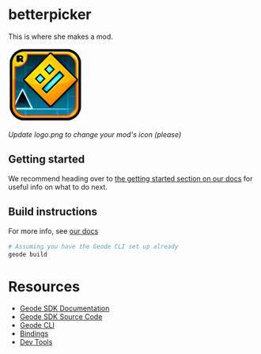 # betterpicker

This is where she makes a mod.

<img src="logo.png" width="150" alt="the mod's logo" />

_Update logo.png to change your mod's icon (please)_

## Getting started

We recommend heading over to [the getting started section on our docs](https://docs.geode-sdk.org/getting-started/) for useful info on what to do next.

## Build instructions

For more info, see [our docs](https://docs.geode-sdk.org/getting-started/create-mod#build)

```sh
# Assuming you have the Geode CLI set up already
geode build
```

# Resources

-   [Geode SDK Documentation](https://docs.geode-sdk.org/)
-   [Geode SDK Source Code](https://github.com/geode-sdk/geode/)
-   [Geode CLI](https://github.com/geode-sdk/cli)
-   [Bindings](https://github.com/geode-sdk/bindings/)
-   [Dev Tools](https://github.com/geode-sdk/DevTools)
